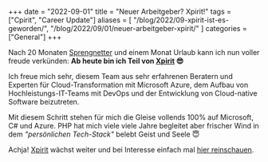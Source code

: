 +++
date = "2022-09-01"
title = "Neuer Arbeitgeber? Xpirit!"
tags = ["Cpirit", "Career Update"]
aliases = [
    "/blog/2022/09-xpirit-ist-es-geworden/",
    "/blog/2022/09/01/neuer-arbeitgeber-xpirit/"
]
categories = ["General"]
+++

Nach 20 Monaten [Sprengnetter] und einem Monat Urlaub kann ich nun voller freude verkünden: **Ab heute bin ich Teil von [Xpirit] 😎** <!--more-->

Ich freue mich sehr, diesem Team aus sehr erfahrenen Beratern und Experten für Cloud-Transformation mit Microsoft Azure, dem Aufbau von Hochleistungs-IT-Teams mit DevOps und der Entwicklung von Cloud-native Software beizutreten.

Mit diesem Schritt stehen für mich die Gleise vollends 100% auf Microsoft, C# und Azure. PHP hat mich viele viele Jahre begleitet aber frischer Wind in dem *"persönlichen Tech-Stack"* belebt Geist und Seele 😇

Achja! [Xpirit] wächst weiter und bei Interesse einfach mal [hier reinschauen][1].

  [Sprengnetter]: https://www.sprengnetter.de
  [Xpirit]: https://www.xpirit.com
  [1]: https://xpirit.com/company/team/#germany
